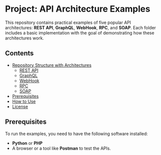 # Project: API Architecture Examples

This repository contains practical examples of five popular API architectures: **REST API**, **GraphQL**, **WebHook**, **RPC**, and **SOAP**. Each folder includes a basic implementation with the goal of demonstrating how these architectures work.

## Contents

- [Repository Structure with Architectures](#repository-structure-with-architectures)
  - [REST API](#rest-api)
  - [GraphQL](#graphql)
  - [WebHook](#webhook)
  - [RPC](#rpc)
  - [SOAP](#soap)
- [Prerequisites](#prerequisites)
- [How to Use](#how-to-use)
- [License](#license)

## Prerequisites

To run the examples, you need to have the following software installed:
- **Python** or **PHP**
- A browser or a tool like **Postman** to test the APIs.



